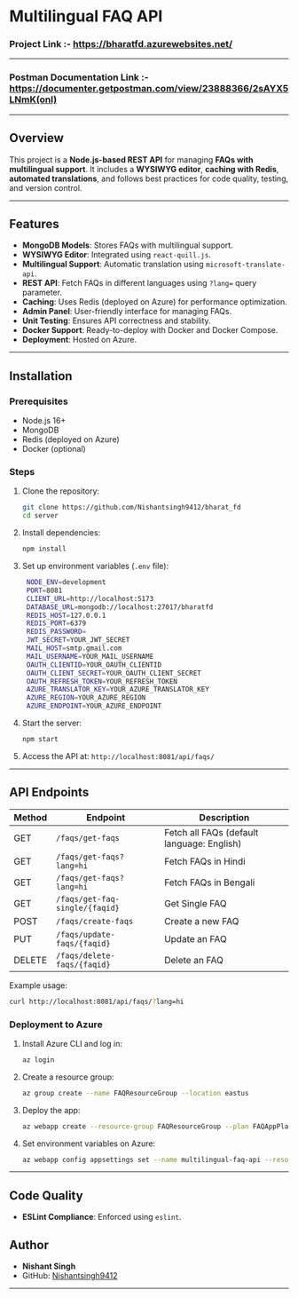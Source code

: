 # Multilingual FAQ API

### Project Link :- https://bharatfd.azurewebsites.net/
---
### Postman Documentation Link :- https://documenter.getpostman.com/view/23888366/2sAYX5LNmK(onl)
---
## Overview
This project is a **Node.js-based REST API** for managing **FAQs with multilingual support**. It includes a **WYSIWYG editor**, **caching with Redis**, **automated translations**, and follows best practices for code quality, testing, and version control.

---

## Features
- **MongoDB Models**: Stores FAQs with multilingual support.
- **WYSIWYG Editor**: Integrated using `react-quill.js`.
- **Multilingual Support**: Automatic translation using `microsoft-translate-api`.
- **REST API**: Fetch FAQs in different languages using `?lang=` query parameter.
- **Caching**: Uses Redis (deployed on Azure) for performance optimization.
- **Admin Panel**: User-friendly interface for managing FAQs.
- **Unit Testing**: Ensures API correctness and stability.
- **Docker Support**: Ready-to-deploy with Docker and Docker Compose.
- **Deployment**: Hosted on Azure.

---

## Installation

### Prerequisites
- Node.js 16+
- MongoDB
- Redis (deployed on Azure)
- Docker (optional)

### Steps
1. Clone the repository:
   ```sh
   git clone https://github.com/Nishantsingh9412/bharat_fd
   cd server
   ```
2. Install dependencies:
   ```sh
   npm install
   ```
3. Set up environment variables (`.env` file):
   ```sh
    NODE_ENV=development
    PORT=8081
    CLIENT_URL=http://localhost:5173
    DATABASE_URL=mongodb://localhost:27017/bharatfd
    REDIS_HOST=127.0.0.1
    REDIS_PORT=6379
    REDIS_PASSWORD=
    JWT_SECRET=YOUR_JWT_SECRET
    MAIL_HOST=smtp.gmail.com
    MAIL_USERNAME=YOUR_MAIL_USERNAME
    OAUTH_CLIENTID=YOUR_OAUTH_CLIENTID
    OAUTH_CLIENT_SECRET=YOUR_OAUTH_CLIENT_SECRET
    OAUTH_REFRESH_TOKEN=YOUR_REFRESH_TOKEN
    AZURE_TRANSLATOR_KEY=YOUR_AZURE_TRANSLATOR_KEY
    AZURE_REGION=YOUR_AZURE_REGION
    AZURE_ENDPOINT=YOUR_AZURE_ENDPOINT
   ```
4. Start the server:
   ```sh
   npm start
   ```
5. Access the API at: `http://localhost:8081/api/faqs/`

---

## API Endpoints

| Method | Endpoint | Description |
|--------|-------------|-------------|
| GET | `/faqs/get-faqs` | Fetch all FAQs (default language: English) |
| GET | `/faqs/get-faqs?lang=hi` | Fetch FAQs in Hindi |
| GET | `/faqs/get-faqs?lang=hi` | Fetch FAQs in Bengali |
| GET | `/faqs/get-faq-single/{faqid}` | Get Single FAQ |
| POST | `/faqs/create-faqs` | Create a new FAQ |
| PUT | `/faqs/update-faqs/{faqid}` | Update an FAQ |
| DELETE | `/faqs/delete-faqs/{faqid}` | Delete an FAQ |

Example usage:
```sh
curl http://localhost:8081/api/faqs/?lang=hi
```





### Deployment to Azure
1. Install Azure CLI and log in:
   ```sh
   az login
   ```
2. Create a resource group:
   ```sh
   az group create --name FAQResourceGroup --location eastus
   ```
3. Deploy the app:
   ```sh
   az webapp create --resource-group FAQResourceGroup --plan FAQAppPlan --name multilingual-faq-api --runtime "NODE|16-lts"
   ```
4. Set environment variables on Azure:
   ```sh
   az webapp config appsettings set --name multilingual-faq-api --resource-group FAQResourceGroup --settings MONGO_URI=your_mongodb_uri REDIS_URL=your_azure_redis_url
   ```

---

## Code Quality
- **ESLint Compliance**: Enforced using `eslint`.

## Author
- **Nishant Singh**  
- GitHub: [Nishantsingh9412](https://github.com/Nishantsingh9412/)

---

